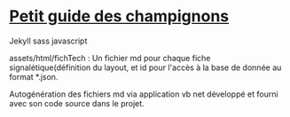 # [Petit guide des champignons](https://ricou12.github.io/Guide-Champ/)

Jekyll sass javascript

assets/html/fichTech : Un fichier md pour chaque fiche signalétique(définition du layout, et id pour l'accès à la base de donnée au format *.json.

Autogénération des fichiers md via application vb net développé et fourni avec son code source dans le projet.


